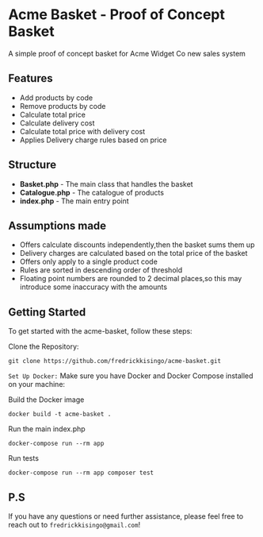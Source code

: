 # Acme Basket - Proof of Concept Basket
 
A simple proof of concept basket for Acme Widget Co new sales system

## Features
 - Add products by code
 - Remove products by code
 - Calculate total price
 - Calculate delivery cost
 - Calculate total price with delivery cost
 - Applies Delivery charge rules based on price

## Structure
-  **Basket.php** - The main class that handles the basket
-  **Catalogue.php** - The catalogue of products
-  **index.php** - The main entry point

## Assumptions made
-  Offers calculate discounts independently,then the basket sums them up
-  Delivery charges are calculated based on the total price of the basket
-  Offers only apply to a single product code
  - Rules are sorted in descending order of threshold
  -  Floating point numbers are rounded to 2 decimal places,so this may introduce some inaccuracy with the amounts

## Getting Started

To get started with the acme-basket, follow these steps:

Clone the Repository:

   ```
   git clone https://github.com/fredrickkisingo/acme-basket.git
   ```

`Set Up Docker:` Make sure you have Docker and Docker Compose installed on your machine:

Build the Docker image
  ```
 docker build -t acme-basket .
   ```

Run the main index.php

  ```
docker-compose run --rm app
   ```

Run tests

 ```
docker-compose run --rm app composer test
   ```





## P.S

If you have any questions or need further assistance, please feel free to reach out to `fredrickkisingo@gmail.com`!
